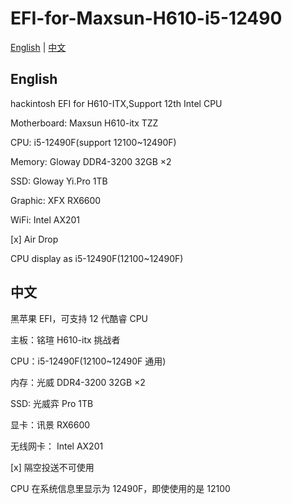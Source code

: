 # EFI-for-Maxsun-H610-i5-12490

[English](#english) | [中文](#中文)

## English

hackintosh EFI for H610-ITX,Support 12th Intel CPU

Motherboard: Maxsun H610-itx TZZ

CPU: i5-12490F(support 12100~12490F)

Memory: Gloway DDR4-3200 32GB ×2

SSD: Gloway Yi.Pro 1TB

Graphic: XFX RX6600

WiFi: Intel AX201

[x] Air Drop

CPU display as i5-12490F(12100~12490F)

## 中文

黑苹果 EFI，可支持 12 代酷睿 CPU

主板：铭瑄 H610-itx 挑战者

CPU：i5-12490F(12100~12490F 通用)

内存：光威 DDR4-3200 32GB ×2

SSD: 光威弈 Pro 1TB

显卡：讯景 RX6600

无线网卡： Intel AX201

[x] 隔空投送不可使用

CPU 在系统信息里显示为 12490F，即使使用的是 12100
